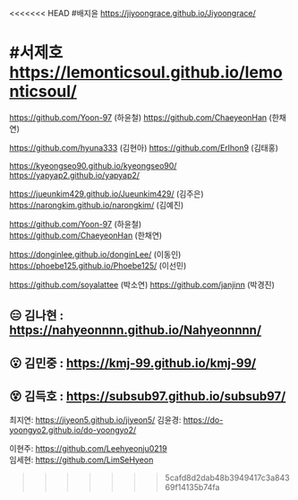 <<<<<<< HEAD
#배지윤
https://jiyoongrace.github.io/Jiyoongrace/

#서제호
https://lemonticsoul.github.io/lemonticsoul/
=======
https://github.com/Yoon-97 (하윤철)
https://github.com/ChaeyeonHan (한채연)

https://github.com/hyuna333 (김현아)
https://github.com/Erlhon9 (김태홍)



https://kyeongseo90.github.io/kyeongseo90/
https://yapyap2.github.io/yapyap2/


https://jueunkim429.github.io/Jueunkim429/ (김주은)  
https://narongkim.github.io/narongkim/ (김예진)  

https://github.com/Yoon-97 (하윤철)  
https://github.com/ChaeyeonHan (한채연)  


https://donginlee.github.io/donginLee/ (이동인)
https://phoebe125.github.io/Phoebe125/ (이선민)

https://github.com/soyalattee (박소연)
https://github.com/janjinn (박경진)


## 😑 김나현 : https://nahyeonnnn.github.io/Nahyeonnnn/

## 😮 김민중 : https://kmj-99.github.io/kmj-99/

## 😵 김득호 : https://subsub97.github.io/subsub97/


최지연: https://jiyeon5.github.io/jiyeon5/
김윤경: https://do-yoongyo2.github.io/do-yoongyo2/

이현주: https://github.com/Leehyeonju0219  
임세현: https://github.com/LimSeHyeon
>>>>>>> 5cafd8d2dab48b3949417c3a84369f14135b74fa
